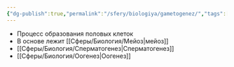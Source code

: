 ```yaml
---
{"dg-publish":true,"permalink":"/sfery/biologiya/gametogenez/","tags":["Общаябиология"]}
---
```


 - Процесс образования половых клеток
- В основе лежит [[Сферы/Биология/Мейоз\|мейоз]]
- [[Сферы/Биология/Сперматогенез\|Сперматогенез]] 
- [[Сферы/Биология/Оогенез\|Оогенез]] 
